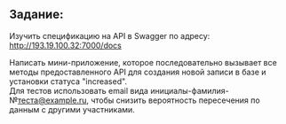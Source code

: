 **Задание:**  
---
Изучить спецификацию на API в Swagger по адресу: http://193.19.100.32:7000/docs  

Написать мини-приложение, которое последовательно вызывает все методы предоставленного API для создания новой записи в базе и установки статуса "increased".  
Для тестов использовать email вида инициалы-фамилия-№теста@example.ru, чтобы снизить вероятность пересечения по данным с другими участниками.

